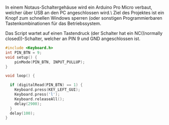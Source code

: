 
In einem Notaus-Schaltergehäuse wird ein Arduino Pro Micro verbaut, welcher über USB an den PC angeschlossen wird.\\
Ziel des Projektes ist ein Knopf zum schnellen Windows sperren (oder sonstigen Programmierbaren Tastenkombinationen für das Betriebssystem.

Das Script wartet auf einen Tastendruck (der Schalter hat ein NC((normally closed))-Schalter, welcher an PIN 9 und GND angeschlossen ist.
```c++
#include <Keyboard.h>
int PIN_BTN = 9;
void setup() {
    pinMode(PIN_BTN, INPUT_PULLUP);
}

void loop() {

  if (digitalRead(PIN_BTN) == 1) {
    Keyboard.press(KEY_LEFT_GUI);
    Keyboard.press('l');
    Keyboard.releaseAll();
    delay(2900);
  }
  delay(100);
}
```
